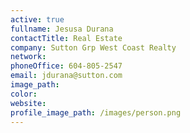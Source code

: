 ```yaml
---
active: true
fullname: Jesusa Durana
contactTitle: Real Estate
company: Sutton Grp West Coast Realty
network:
phoneOffice: 604-805-2547
email: jdurana@sutton.com
image_path:
color:
website:
profile_image_path: /images/person.png
---
```




